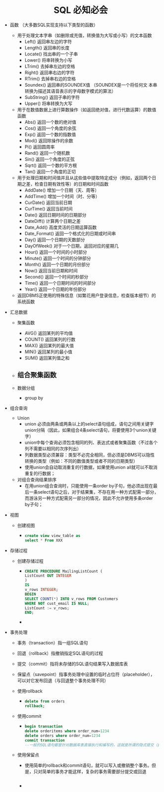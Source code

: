 <center><h1>SQL 必知必会</h1></center>

- 函数  （大多数SQL实现支持以下类型的函数）
  - 用于处理文本字串（如删除或充值，转换值为大写或小写）的文本函数
    - Left() 返回串左边的字符
    - Length() 返回串的长度
    - Locate() 找出串的一个子串
    - Lower() 将串转换为小写
    - LTrim() 去掉串左边的空格
    - Right() 返回串右边的字符
    - RTrim() 去掉串右边的空格
    - Soundex() 返回串的SOUNDEX值 （SOUNDEX是一个将任何文
      本串转换为描述其语音表示的字母数字模式的算法）
    - SubString() 返回子串的字符
    - Upper() 将串转换为大写
  - 用于在数值数据上进行算数操作（如返回绝对值，进行代数运算）的数值函数
    - Abs() 返回一个数的绝对值
    - Cos() 返回一个角度的余弦
    - Exp() 返回一个数的指数值
    - Mod() 返回除操作的余数
    - Pi() 返回圆周率
    - Rand() 返回一个随机数
    - Sin() 返回一个角度的正弦
    - Sqrt() 返回一个数的平方根
    - Tan() 返回一个角度的正切
  - 用于处理日期和时间值并且从这些值中提取特定成分（例如，返回两个日期之差，检查日期有效性等）的日期和时间函数
    - AddDate() 增加一个日期（天、周等）
    - AddTime() 增加一个时间（时、分等）
    - CurDate() 返回当前日期
    - CurTime() 返回当前时间
    - Date() 返回日期时间的日期部分
    - DateDiff() 计算两个日期之差
    - Date_Add() 高度灵活的日期运算函数
    - Date_Format() 返回一个格式化的日期或时间串
    - Day() 返回一个日期的天数部分
    - DayOfWeek() 对于一个日期，返回对应的星期几
    - Hour() 返回一个时间的小时部分
    - Minute() 返回一个时间的分钟部分
    - Month() 返回一个日期的月份部分
    - Now() 返回当前日期和时间
    - Second() 返回一个时间的秒部分
    - Time() 返回一个日期时间的时间部分
    - Year() 返回一个日期的年份部分
  - 返回DBMS正使用的特殊信息（如繁花用户登录信息，检查版本细节）的系统函数

- 汇总数据

  - 聚集函数
    - AVG() 返回某列的平均值
    - COUNT() 返回某列的行数
    - MAX() 返回某列的最大值
    - MIN() 返回某列的最小值
    - SUM() 返回某列值之和

  - 组合聚集函数
    - 

  - 数据分组
    - group by 

- 组合查询

  - Union
    - union 必须由两条或两条以上的select语句组成，语句之间用关键字union分隔（因此，如果组合4条select语句，将要使用3个union关键字）
    - union中每个查询必须包含相同的列、表达式或者聚集函数（不过各个列不需要以相同的次序列出）
    - 列数据类型必须兼容：类型不必完全相同，但必须是DBMS可以隐性转换的类型（例如：不同的数值类型或者不同的日期类型）
    - 使用union会自动取消重复的行数据，如果使用union all就可以不取消重复的行数据；
  - 对组合查询结果排序
    - 在用union组合查询时，只能使用一条order by子句，他必须出现在最后一条select语句之后，对于结果集，不存在用一种方式配需一部分，而游泳另一种方式配需另一部分的情况，因此不允许使用多条order by子句；

- 视图

  - 创建视图

    - ```sql
      create view view_table as 
      select * From XXX
      ```

- 存储过程

  - 创建存储过程

    - ```sql
      CREATE PROCEDURE MailingListCount (
      ListCount OUT INTEGER
      )
      IS
      v_rows INTEGER;
      BEGIN
      SELECT COUNT(*) INTO v_rows FROM Customers
      WHERE NOT cust_email IS NULL;
      ListCount := v_rows;
      END;
      ```

    - 

- 事务处理

  - 事务（transaction）指一组SQL语句
  - 回退（rollback）指撤销指定SQL语句的过程
  - 提交（commit）指将未存储的SQL语句结果写入数据库表
  - 保留点（savepoint）指事务处理中设置的临时占位符（placeholder），可以对它发布回退（与回退整个事务处理不同）

  - 使用rollback

    - ```sql
      delete from orders
      rollback;
      ```

  - 使用commit

    - ```sql
      begin transaction
      delete orderitems where order_num=1234
      delete orders where order_num=1234
      commit transaction
      --一般的SQL语句都是针对数据库表直接执行和编写的，这就是所谓的隐式提交（implicit commit），即提交（写或保存）操作室自动进行的。在事务处理快中，体积哦啊不会隐式进行。不过，不同的DBMS的做法有所不同。有点DBMS按隐式提交处理事务端，有的则不这样。进行明确的提交，使用commit语句。
      ```

  - 使用保留点

    - 使用简单的rollback和commit语句，就可以写入或撤销整个事务。但是，只对简单的事务才能这样，复杂的事务需要部分提交或回退

      ```
      
      ```

    - 

